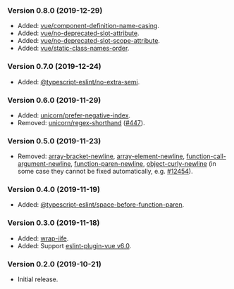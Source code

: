 ### Version 0.8.0 (2019-12-29)

- Added: [vue/component-definition-name-casing].
- Added: [vue/no-deprecated-slot-attribute].
- Added: [vue/no-deprecated-slot-scope-attribute].
- Added: [vue/static-class-names-order].

### Version 0.7.0 (2019-12-24)

- Added: [@typescript-eslint/no-extra-semi].

### Version 0.6.0 (2019-11-29)

- Added: [unicorn/prefer-negative-index].
- Removed: [unicorn/regex-shorthand] ([#447]).

### Version 0.5.0 (2019-11-23)

- Removed: [array-bracket-newline], [array-element-newline], [function-call-argument-newline], [function-paren-newline], [object-curly-newline] (in some case they cannot be fixed automatically, e.g. [#12454]).

### Version 0.4.0 (2019-11-19)

- Added: [@typescript-eslint/space-before-function-paren].

### Version 0.3.0 (2019-11-18)

- Added: [wrap-iife].
- Added: Support [eslint-plugin-vue v6.0].

### Version 0.2.0 (2019-10-21)

- Initial release.

[#12454]: https://github.com/eslint/eslint/issues/12454
[#447]: https://github.com/sindresorhus/eslint-plugin-unicorn/issues/447
[@typescript-eslint/no-extra-semi]: https://github.com/typescript-eslint/typescript-eslint/blob/master/packages/eslint-plugin/docs/rules/no-extra-semi.md
[@typescript-eslint/space-before-function-paren]: https://github.com/typescript-eslint/typescript-eslint/blob/master/packages/eslint-plugin/docs/rules/space-before-function-paren.md
[array-bracket-newline]: https://eslint.org/docs/rules/array-bracket-newline
[array-element-newline]: https://eslint.org/docs/rules/array-element-newline
[eslint-plugin-vue v6.0]: https://github.com/vuejs/eslint-plugin-vue/releases/tag/v6.0.0
[function-call-argument-newline]: https://eslint.org/docs/rules/function-call-argument-newline
[function-paren-newline]: https://eslint.org/docs/rules/function-paren-newline
[object-curly-newline]: https://eslint.org/docs/rules/object-curly-newline
[unicorn/prefer-negative-index]: https://github.com/sindresorhus/eslint-plugin-unicorn/blob/master/docs/rules/prefer-negative-index.md
[unicorn/regex-shorthand]: https://github.com/sindresorhus/eslint-plugin-unicorn/blob/master/docs/rules/regex-shorthand.md
[vue/component-definition-name-casing]: https://eslint.vuejs.org/rules/component-definition-name-casing.html
[vue/no-deprecated-slot-attribute]: https://eslint.vuejs.org/rules/no-deprecated-slot-attribute.html
[vue/no-deprecated-slot-scope-attribute]: https://eslint.vuejs.org/rules/no-deprecated-slot-scope-attribute.html
[vue/static-class-names-order]: https://eslint.vuejs.org/rules/static-class-names-order.html
[wrap-iife]: https://eslint.org/docs/rules/wrap-iife
